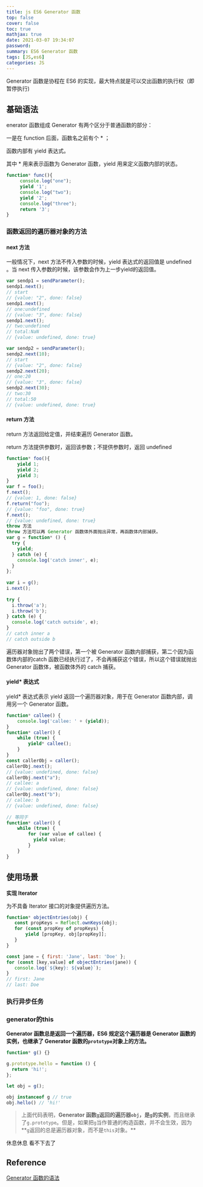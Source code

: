 ```yaml
---
title: js ES6 Generator 函数
top: false
cover: false
toc: true
mathjax: true
date: 2021-03-07 19:34:07
password:
summary: ES6 Generator 函数
tags: [JS,es6]
categories: JS
---
```


Generator 函数是协程在 ES6 的实现，最大特点就是可以交出函数的执行权（即暂停执行)

## 基础语法

enerator 函数组成
Generator 有两个区分于普通函数的部分：

一是在 function 后面，函数名之前有个 * ；

函数内部有 yield 表达式。

其中 * 用来表示函数为 Generator 函数，yield 用来定义函数内部的状态。

```js
function* func(){
     console.log("one");
     yield '1';
     console.log("two");
     yield '2'; 
     console.log("three");
     return '3';
}
```

### 函数返回的遍历器对象的方法

#### next 方法

一般情况下，next 方法不传入参数的时候，yield 表达式的返回值是 undefined 。当 next 传入参数的时候，该参数会作为上一步yield的返回值。

```js
var sendp1 = sendParameter();
sendp1.next();
// start
// {value: "2", done: false}
sendp1.next();
// one:undefined
// {value: "3", done: false}
sendp1.next();
// two:undefined
// total:NaN
// {value: undefined, done: true}

var sendp2 = sendParameter();
sendp2.next(10);
// start
// {value: "2", done: false}
sendp2.next(20);
// one:20
// {value: "3", done: false}
sendp2.next(30);
// two:30
// total:50
// {value: undefined, done: true}
```

#### return 方法

return 方法返回给定值，并结束遍历 Generator 函数。

return 方法提供参数时，返回该参数；不提供参数时，返回 undefined 

```js
function* foo(){
    yield 1;
    yield 2;
    yield 3;
}
var f = foo();
f.next();
// {value: 1, done: false}
f.return("foo");
// {value: "foo", done: true}
f.next();
// {value: undefined, done: true}
throw 方法
throw 方法可以再 Generator 函数体外面抛出异常，再函数体内部捕获。
var g = function* () {
  try {
    yield;
  } catch (e) {
    console.log('catch inner', e);
  }
};
 
var i = g();
i.next();
 
try {
  i.throw('a');
  i.throw('b');
} catch (e) {
  console.log('catch outside', e);
}
// catch inner a
// catch outside b
```

遍历器对象抛出了两个错误，第一个被 Generator 函数内部捕获，第二个因为函数体内部的catch 函数已经执行过了，不会再捕获这个错误，所以这个错误就抛出 Generator 函数体，被函数体外的 catch 捕获。

#### yield\* 表达式

yield* 表达式表示 yield 返回一个遍历器对象，用于在 Generator 函数内部，调用另一个 Generator 函数。

```js
function* callee() {
    console.log('callee: ' + (yield));
}
function* caller() {
    while (true) {
        yield* callee();
    }
}
const callerObj = caller();
callerObj.next();
// {value: undefined, done: false}
callerObj.next("a");
// callee: a
// {value: undefined, done: false}
callerObj.next("b");
// callee: b
// {value: undefined, done: false}
 
// 等同于
function* caller() {
    while (true) {
        for (var value of callee) {
          yield value;
        }
    }
}
```

## 使用场景

**实现 Iterator**

为不具备 Iterator 接口的对象提供遍历方法。

 ```js
function* objectEntries(obj) {
    const propKeys = Reflect.ownKeys(obj);
    for (const propKey of propKeys) {
        yield [propKey, obj[propKey]];
    }
}
 
const jane = { first: 'Jane', last: 'Doe' };
for (const [key,value] of objectEntries(jane)) {
    console.log(`${key}: ${value}`);
}
// first: Jane
// last: Doe
 ```

### 执行异步任务



### generator的this 

**Generator 函数总是返回一个遍历器，ES6 规定这个遍历器是 Generator 函数的实例，也继承了 Generator 函数的`prototype`对象上的方法。**

```javascript
function* g() {}

g.prototype.hello = function () {
  return 'hi!';
};

let obj = g();

obj instanceof g // true
obj.hello() // 'hi!'
```

> 上面代码表明，**Generator 函数`g`返回的遍历器`obj`，是`g`的实例**，而且继承了`g.prototype`。但是，如果把`g`当作普通的构造函数，并不会生效，因为**`g`返回的总是遍历器对象，而不是`this`对象。**

休息休息 看不下去了

## Reference 

[Generator 函数的语法](https://es6.ruanyifeng.com/#docs/generator)

